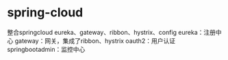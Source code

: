 # spring-cloud
整合springcloud eureka、gateway、ribbon、hystrix、config
eureka：注册中心
gateway：网关，集成了ribbon、hystrix
oauth2：用户认证
springbootadmin：监控中心
